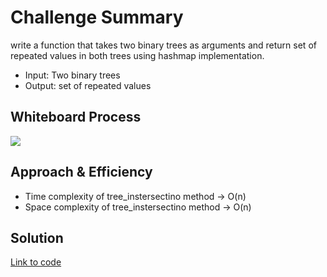 # Challenge Summary
write a function that takes two binary trees
as arguments and return set of repeated values in both trees using hashmap implementation.

- Input: Two binary trees
- Output: set of repeated values

## Whiteboard Process
![](/hashmap_trees.jpg)

## Approach & Efficiency
- Time complexity of tree_instersectino method -> O(n)
- Space complexity of tree_instersectino method -> O(n)

## Solution
[Link to code](./tree_intersection/tree_intersection.py)